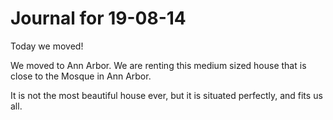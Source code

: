 # Journal for 19-08-14

Today we moved!

We moved to Ann Arbor. We are renting this medium sized house that is close to the Mosque in Ann Arbor.

It is not the most beautiful house ever, but it is situated perfectly, and fits us all.